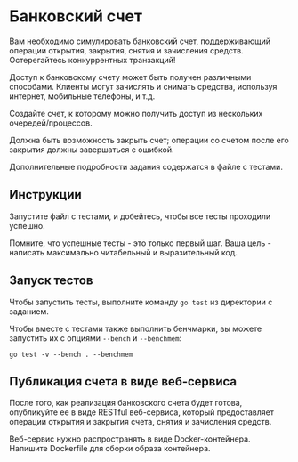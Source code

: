 # Банковский счет

Вам необходимо симулировать банковский счет, поддерживающий операции открытия,
закрытия, снятия и зачисления средств. Остерегайтесь конкуррентных транзакций!

Доступ к банковскому счету может быть получен различными способами. Клиенты могут
зачислять и снимать средства, используя интернет, мобильные телефоны, и т.д.

Создайте счет, к которому можно получить доступ из нескольких очередей/процессов.

Должна быть возможность закрыть счет; операции со счетом после его закрытия должны
завершаться с ошибкой.

Дополнительные подробности задания содержатся в файле с тестами.

## Инструкции

Запустите файл с тестами, и добейтесь, чтобы все тесты проходили успешно.

Помните, что успешные тесты - это только первый шаг. Ваша цель - написать
максимально читабельный и выразительный код.

## Запуск тестов

Чтобы запустить тесты, выполните команду `go test` из директории с заданием.

Чтобы вместе с тестами также выполнить бенчмарки, вы можете запустить их с
опциями `--bench` и `--benchmem`:

    go test -v --bench . --benchmem

## Публикация счета в виде веб-сервиса

После того, как реализация банковского счета будет готова, опубликуйте ее
в виде RESTful веб-сервиса, который предоставляет операции открытия и закрытия
счета, снятия и зачисления средств.

Веб-сервис нужно распространять в виде Docker-контейнера. Напишите Dockerfile
для сборки образа контейнера.
